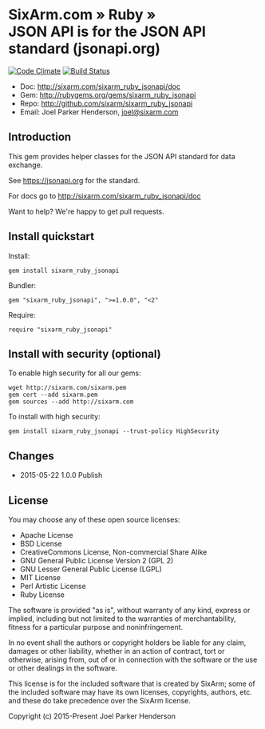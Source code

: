 # SixArm.com » Ruby » <br> JSON API is for the JSON API standard (jsonapi.org)

[![Code Climate](https://codeclimate.com/github/SixArm/sixarm_ruby_jsonapi.png)](https://codeclimate.com/github/SixArm/sixarm_ruby_jsonapi)
[![Build Status](https://travis-ci.org/SixArm/sixarm_ruby_jsonapi.png)](https://travis-ci.org/SixArm/sixarm_ruby_jsonapi)

* Doc: <http://sixarm.com/sixarm_ruby_jsonapi/doc>
* Gem: <http://rubygems.org/gems/sixarm_ruby_jsonapi>
* Repo: <http://github.com/sixarm/sixarm_ruby_jsonapi>
* Email: Joel Parker Henderson, <joel@sixarm.com>


## Introduction

This gem provides helper classes for the JSON API standard for data exchange.

See https://jsonapi.org for the standard.

For docs go to <http://sixarm.com/sixarm_ruby_jsonapi/doc>

Want to help? We're happy to get pull requests.


## Install quickstart

Install:

    gem install sixarm_ruby_jsonapi

Bundler:

    gem "sixarm_ruby_jsonapi", ">=1.0.0", "<2"

Require:

    require "sixarm_ruby_jsonapi"


## Install with security (optional)

To enable high security for all our gems:

    wget http://sixarm.com/sixarm.pem
    gem cert --add sixarm.pem
    gem sources --add http://sixarm.com

To install with high security:

    gem install sixarm_ruby_jsonapi --trust-policy HighSecurity


## Changes

* 2015-05-22 1.0.0 Publish


## License

You may choose any of these open source licenses:

  * Apache License
  * BSD License
  * CreativeCommons License, Non-commercial Share Alike
  * GNU General Public License Version 2 (GPL 2)
  * GNU Lesser General Public License (LGPL)
  * MIT License
  * Perl Artistic License
  * Ruby License

The software is provided "as is", without warranty of any kind,
express or implied, including but not limited to the warranties of
merchantability, fitness for a particular purpose and noninfringement.

In no event shall the authors or copyright holders be liable for any
claim, damages or other liability, whether in an action of contract,
tort or otherwise, arising from, out of or in connection with the
software or the use or other dealings in the software.

This license is for the included software that is created by SixArm;
some of the included software may have its own licenses, copyrights,
authors, etc. and these do take precedence over the SixArm license.

Copyright (c) 2015-Present Joel Parker Henderson
